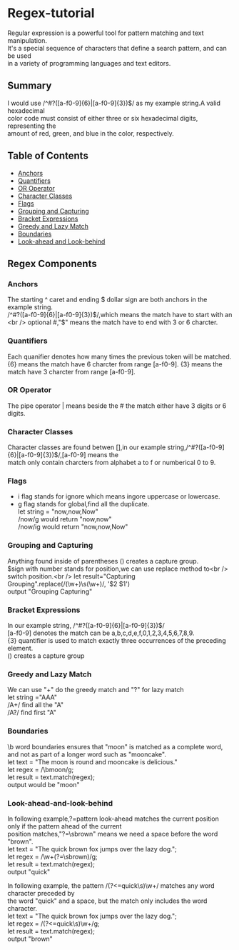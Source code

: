 # Regex-tutorial

Regular expression is a powerful tool for pattern matching and text manipulation.<br />
It's a special sequence of characters that define a search pattern, and can be used <br />
in a variety of programming languages and text editors.

## Summary
I would use /^#?([a-f0-9]{6}|[a-f0-9]{3})$/ as my example string.A valid hexadecimal <br />
color code must consist of either three or six hexadecimal digits, representing the <br />
amount of red, green, and blue in the color, respectively.

## Table of Contents

- [Anchors](#anchors)
- [Quantifiers](#quantifiers)
- [OR Operator](#or-operator)
- [Character Classes](#character-classes)
- [Flags](#flags)
- [Grouping and Capturing](#grouping-and-capturing)
- [Bracket Expressions](#bracket-expressions)
- [Greedy and Lazy Match](#greedy-and-lazy-match)
- [Boundaries](#boundaries)
- [Look-ahead and Look-behind](#look-ahead-and-look-behind)

## Regex Components

### Anchors
The starting ^ caret and ending $ dollar sign are both anchors in the example string.<br />
/^#?([a-f0-9]{6}|[a-f0-9]{3})$/,which means the match have to start with an <br />
optional #,"$" means the match have to end with 3 or 6 charcter.<br />

### Quantifiers
Each quanifier denotes how many times the previous token will be matched.
{6} means the match have 6 charcter from range [a-f0-9].
{3} means the match have 3 charcter from range [a-f0-9]. 
 
### OR Operator
The pipe operator | means beside the # the match either have 3 digits or 6 digits.

### Character Classes
Character classes are found betwen [],in our example string,/^#?([a-f0-9]{6}|[a-f0-9]{3})$/,[a-f0-9] means the <br />match only contain charcters from alphabet a to f or numberical 0 to 9.<br />
### Flags
- i flag stands for ignore which means ingore uppercase or lowercase.<br />
- g flag stands for global,find all the duplicate.<br />
let string = "now,now,Now"<br />
/now/g would return "now,now"<br />
/now/ig would return "now,now,Now"<br />
### Grouping and Capturing
Anything found inside of parentheses () creates a capture group.<br />
$sign with number stands for position,we can use replace method to<br />
switch position.<br />
let result="Capturing Grouping".replace(/(\w+)\s(\w+)/, '$2 $1')<br />
output "Grouping Capturing" <br />

### Bracket Expressions
In our example string, /^#?([a-f0-9]{6}|[a-f0-9]{3})$/<br />
[a-f0-9] denotes the match can be a,b,c,d,e,f,0,1,2,3,4,5,6,7,8,9.<br />
{3} quantifier is used to match exactly three occurrences of the preceding element.<br />
() creates a capture group<br />

### Greedy and Lazy Match
We can use "+" do the greedy match and "?" for lazy match<br />
let string ="AAA"<br />
/A+/ find all the "A"<br />
/A?/ find first "A"<br />

### Boundaries
\b word boundaries ensures that "moon" is matched as a complete word,<br /> 
and not as part of a longer word such as "mooncake".<br />
let text = "The moon is round and mooncake is delicious."<br />
let regex = /\bmoon/g;<br />
let result = text.match(regex);<br />
output would be "moon"<br />

### Look-ahead-and-look-behind
In following example,?=pattern look-ahead matches the current position only if the pattern ahead of the current<br /> position matches,"?=\sbrown" means we need a space before the word "brown".<br />
let text = "The quick brown fox jumps over the lazy dog.";<br />
let regex = /\w+(?=\sbrown)/g;<br />
let result = text.match(regex);<br />
output "quick"<br />

In following example, the pattern /(?<=quick\s)\w+/ matches any word character preceded by <br />
the word "quick" and a space, but the match only includes the word character.<br />
let text = "The quick brown fox jumps over the lazy dog.";<br />
let regex = /(?<=quick\s)\w+/g;<br />
let result = text.match(regex);<br />
output "brown"<br />
